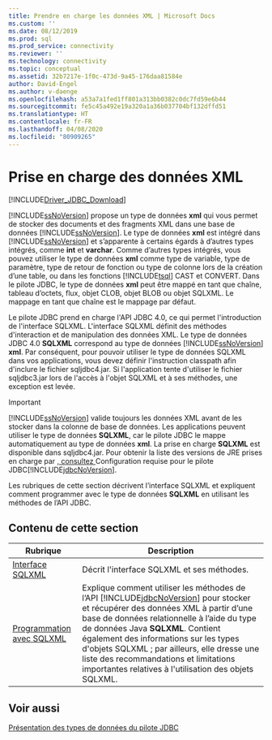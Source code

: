 ```yaml
---
title: Prendre en charge les données XML | Microsoft Docs
ms.custom: ''
ms.date: 08/12/2019
ms.prod: sql
ms.prod_service: connectivity
ms.reviewer: ''
ms.technology: connectivity
ms.topic: conceptual
ms.assetid: 32b7217e-1f0c-473d-9a45-176daa81584e
author: David-Engel
ms.author: v-daenge
ms.openlocfilehash: a53a7a1fed1ff801a313bb0382c0dc7fd59e6b44
ms.sourcegitcommit: fe5c45a492e19a320a1a36b037704bf132dffd51
ms.translationtype: HT
ms.contentlocale: fr-FR
ms.lasthandoff: 04/08/2020
ms.locfileid: "80909265"
---
```

# <a name="supporting-xml-data"></a>Prise en charge des données XML
[!INCLUDE[Driver_JDBC_Download](../../includes/driver_jdbc_download.md)]

  [!INCLUDE[ssNoVersion](../../includes/ssnoversion-md.md)] propose un type de données **xml** qui vous permet de stocker des documents et des fragments XML dans une base de données [!INCLUDE[ssNoVersion](../../includes/ssnoversion-md.md)]. Le type de données **xml** est intégré dans [!INCLUDE[ssNoVersion](../../includes/ssnoversion-md.md)] et s’apparente à certains égards à d’autres types intégrés, comme **int** et **varchar**. Comme d’autres types intégrés, vous pouvez utiliser le type de données **xml** comme type de variable, type de paramètre, type de retour de fonction ou type de colonne lors de la création d’une table, ou dans les fonctions [!INCLUDE[tsql](../../includes/tsql-md.md)] CAST et CONVERT. Dans le pilote JDBC, le type de données **xml** peut être mappé en tant que chaîne, tableau d’octets, flux, objet CLOB, objet BLOB ou objet SQLXML. Le mappage en tant que chaîne est le mappage par défaut.  
  
 Le pilote JDBC prend en charge l'API JDBC 4.0, ce qui permet l'introduction de l'interface SQLXML. L'interface SQLXML définit des méthodes d'interaction et de manipulation des données XML. Le type de données JDBC 4.0 **SQLXML** correspond au type de données [!INCLUDE[ssNoVersion](../../includes/ssnoversion-md.md)] **xml**. Par conséquent, pour pouvoir utiliser le type de données SQLXML dans vos applications, vous devez définir l'instruction classpath afin d'inclure le fichier sqljdbc4.jar. Si l'application tente d'utiliser le fichier sqljdbc3.jar lors de l'accès à l'objet SQLXML et à ses méthodes, une exception est levée.  
  
> [!IMPORTANT]  
>  [!INCLUDE[ssNoVersion](../../includes/ssnoversion-md.md)] valide toujours les données XML avant de les stocker dans la colonne de base de données. Les applications peuvent utiliser le type de données **SQLXML**, car le pilote JDBC le mappe automatiquement au type de données **xml**. La prise en charge **SQLXML** est disponible dans sqljdbc4.jar. Pour obtenir la liste des versions de JRE prises en charge par [, consultez ](../../connect/jdbc/system-requirements-for-the-jdbc-driver.md)Configuration requise pour le pilote JDBC[!INCLUDE[jdbcNoVersion](../../includes/jdbcnoversion_md.md)].  
  
 Les rubriques de cette section décrivent l’interface SQLXML et expliquent comment programmer avec le type de données **SQLXML** en utilisant les méthodes de l’API JDBC.  
  
## <a name="in-this-section"></a>Contenu de cette section  
  
|Rubrique|Description|  
|-----------|-----------------|  
|[Interface SQLXML](../../connect/jdbc/sqlxml-interface.md)|Décrit l'interface SQLXML et ses méthodes.|  
|[Programmation avec SQLXML](../../connect/jdbc/programming-with-sqlxml.md)|Explique comment utiliser les méthodes de l’API [!INCLUDE[jdbcNoVersion](../../includes/jdbcnoversion_md.md)] pour stocker et récupérer des données XML à partir d’une base de données relationnelle à l’aide du type de données Java **SQLXML**. Contient également des informations sur les types d'objets SQLXML ; par ailleurs, elle dresse une liste des recommandations et limitations importantes relatives à l'utilisation des objets SQLXML.|  
  
## <a name="see-also"></a>Voir aussi  
 [Présentation des types de données du pilote JDBC](../../connect/jdbc/understanding-the-jdbc-driver-data-types.md)  
  
  
